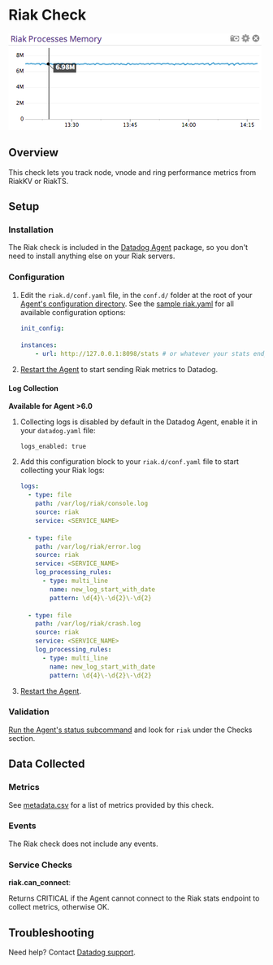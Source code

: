 # Riak Check

![Riak Graph][1]

## Overview

This check lets you track node, vnode and ring performance metrics from RiakKV or RiakTS.

## Setup
### Installation

The Riak check is included in the [Datadog Agent][2] package, so you don't need to install anything else on your Riak servers.

### Configuration

1. Edit the `riak.d/conf.yaml` file, in the `conf.d/` folder at the root of your [Agent's configuration directory][3].
	See the [sample riak.yaml][4] for all available configuration options:

    ```yaml
    init_config:

    instances:
      	- url: http://127.0.0.1:8098/stats # or whatever your stats endpoint is
    ```

2. [Restart the Agent][5] to start sending Riak metrics to Datadog.

#### Log Collection

**Available for Agent >6.0**

1. Collecting logs is disabled by default in the Datadog Agent, enable it in your `datadog.yaml` file:

    ```
    logs_enabled: true
    ```

2. Add this configuration block to your `riak.d/conf.yaml` file to start collecting your Riak logs:

    ```yaml
    logs:
      - type: file
        path: /var/log/riak/console.log
        source: riak
        service: <SERVICE_NAME>

      - type: file
        path: /var/log/riak/error.log
        source: riak
        service: <SERVICE_NAME>
        log_processing_rules:
          - type: multi_line
            name: new_log_start_with_date
            pattern: \d{4}\-\d{2}\-\d{2}

      - type: file
        path: /var/log/riak/crash.log
        source: riak
        service: <SERVICE_NAME>
        log_processing_rules:
          - type: multi_line
            name: new_log_start_with_date
            pattern: \d{4}\-\d{2}\-\d{2}
    ```

3. [Restart the Agent][5].

### Validation

[Run the Agent's status subcommand][6] and look for `riak` under the Checks section.

## Data Collected
### Metrics

See [metadata.csv][7] for a list of metrics provided by this check.

### Events
The Riak check does not include any events.

### Service Checks

**riak.can_connect**:

Returns CRITICAL if the Agent cannot connect to the Riak stats endpoint to collect metrics, otherwise OK.

## Troubleshooting
Need help? Contact [Datadog support][8].

[1]: https://raw.githubusercontent.com/DataDog/integrations-core/master/riak/images/riak_graph.png
[2]: https://app.datadoghq.com/account/settings#agent
[3]: https://docs.datadoghq.com/agent/guide/agent-configuration-files/?tab=agentv6#agent-configuration-directory
[4]: https://github.com/DataDog/integrations-core/blob/master/riak/datadog_checks/riak/data/conf.yaml.example
[5]: https://docs.datadoghq.com/agent/guide/agent-commands/?tab=agentv6#start-stop-and-restart-the-agent
[6]: https://docs.datadoghq.com/agent/guide/agent-commands/?tab=agentv6#agent-status-and-information
[7]: https://github.com/DataDog/integrations-core/blob/master/riak/metadata.csv
[8]: https://docs.datadoghq.com/help

